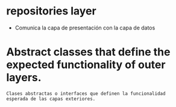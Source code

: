 # repositories layer
- Comunica la capa de presentación con la capa de datos

# Abstract classes that define the expected functionality of outer layers.

```
Clases abstractas o interfaces que definen la funcionalidad 
esperada de las capas exteriores.